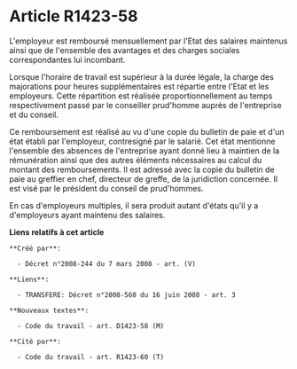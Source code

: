 # Article R1423-58

L'employeur est remboursé mensuellement par l'Etat des salaires maintenus ainsi que de l'ensemble des avantages et des
charges sociales correspondantes lui incombant.

Lorsque l'horaire de travail est supérieur à la durée légale, la charge des majorations pour heures supplémentaires est
répartie entre l'Etat et les employeurs. Cette répartition est réalisée proportionnellement au temps respectivement passé par
le conseiller prud'homme auprès de l'entreprise et du conseil.

Ce remboursement est réalisé au vu d'une copie du bulletin de paie et d'un état établi par l'employeur, contresigné par le
salarié. Cet état mentionne l'ensemble des absences de l'entreprise ayant donné lieu à maintien de la rémunération ainsi que
des autres éléments nécessaires au calcul du montant des remboursements. Il est adressé avec la copie du bulletin de paie au
greffier en chef, directeur de greffe, de la juridiction concernée. Il est visé par le président du conseil de prud'hommes.

En cas d'employeurs multiples, il sera produit autant d'états qu'il y a d'employeurs ayant maintenu des salaires.

**Liens relatifs à cet article**

	**Créé par**:

	  - Décret n°2008-244 du 7 mars 2008 - art. (V)

	**Liens**:

	  - TRANSFERE: Décret n°2008-560 du 16 juin 2008 - art. 3

	**Nouveaux textes**:

	  - Code du travail - art. D1423-58 (M)

	**Cité par**:

	  - Code du travail - art. R1423-60 (T)
